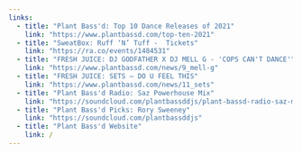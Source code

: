 ```yaml
---
links:
  - title: "Plant Bass'd: Top 10 Dance Releases of 2021"
    link: "https://www.plantbassd.com/top-ten-2021"
  - title: "SweatBox: Ruff ‘N’ Tuff -  Tickets"
    link: "https://ra.co/events/1484531"
  - title: "FRESH JUICE: DJ GODFATHER X DJ MELL G - 'COPS CAN'T DANCE'"
    link: "https://www.plantbassd.com/news/9_mell-g"
  - title: "FRESH JUICE: SETS – DO U FEEL THIS"
    link: "https://www.plantbassd.com/news/11_sets"
  - title: "Plant Bass'd Radio: Saz Powerhouse Mix"
    link: "https://soundcloud.com/plantbassddjs/plant-bassd-radio-saz-mix"
  - title: "Plant Bass'd Picks: Rory Sweeney"
    link: "https://soundcloud.com/plantbassddjs"
  - title: "Plant Bass'd Website"
    link: /
---
```

